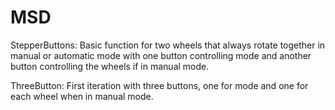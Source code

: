 # MSD
StepperButtons: 
Basic function for two wheels that always rotate together in manual or automatic mode with one button 
controlling mode and another button controlling the wheels if in manual mode.

ThreeButton: 
First iteration with three buttons, one for mode and one for each wheel when in manual mode.
